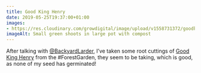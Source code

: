 ```yaml
---
title: Good King Henry
date: 2019-05-25T19:37:00+01:00
images: 
- https://res.cloudinary.com/growdigital/image/upload/v1558731372/goodkinghenry-A6BAEA81.jpg
imageAlt: Small green shoots in large pot with compost
---
```


After talking with [@BackyardLarder](https://mobile.twitter.com/BackyardLarder), I’ve taken some root cuttings of [Good King Henry](https://pfaf.org/user/plant.aspx?latinname=Chenopodium+bonus-henricus) from the #ForestGarden, they seem to be taking, which is good, as none of my seed has germinated! 

